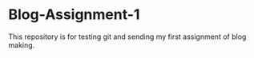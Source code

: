 # Blog-Assignment-1
This repository is for testing git and sending my first assignment of blog making.
